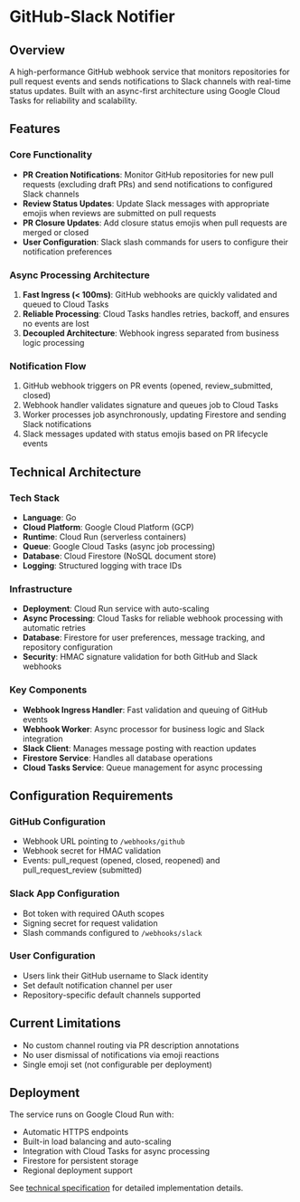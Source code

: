 # GitHub-Slack Notifier

## Overview

A high-performance GitHub webhook service that monitors repositories for pull request events and sends notifications to Slack channels with real-time status updates. Built with an async-first architecture using Google Cloud Tasks for reliability and scalability.

## Features

### Core Functionality

- **PR Creation Notifications**: Monitor GitHub repositories for new pull requests (excluding draft PRs) and send notifications to configured Slack channels
- **Review Status Updates**: Update Slack messages with appropriate emojis when reviews are submitted on pull requests
- **PR Closure Updates**: Add closure status emojis when pull requests are merged or closed
- **User Configuration**: Slack slash commands for users to configure their notification preferences

### Async Processing Architecture

1. **Fast Ingress (< 100ms)**: GitHub webhooks are quickly validated and queued to Cloud Tasks
2. **Reliable Processing**: Cloud Tasks handles retries, backoff, and ensures no events are lost
3. **Decoupled Architecture**: Webhook ingress separated from business logic processing

### Notification Flow

1. GitHub webhook triggers on PR events (opened, review_submitted, closed)
2. Webhook handler validates signature and queues job to Cloud Tasks
3. Worker processes job asynchronously, updating Firestore and sending Slack notifications
4. Slack messages updated with status emojis based on PR lifecycle events

## Technical Architecture

### Tech Stack

- **Language**: Go
- **Cloud Platform**: Google Cloud Platform (GCP)
- **Runtime**: Cloud Run (serverless containers)
- **Queue**: Google Cloud Tasks (async job processing)
- **Database**: Cloud Firestore (NoSQL document store)
- **Logging**: Structured logging with trace IDs

### Infrastructure

- **Deployment**: Cloud Run service with auto-scaling
- **Async Processing**: Cloud Tasks for reliable webhook processing with automatic retries
- **Database**: Firestore for user preferences, message tracking, and repository configuration
- **Security**: HMAC signature validation for both GitHub and Slack webhooks

### Key Components

- **Webhook Ingress Handler**: Fast validation and queuing of GitHub events
- **Webhook Worker**: Async processor for business logic and Slack integration
- **Slack Client**: Manages message posting with reaction updates
- **Firestore Service**: Handles all database operations
- **Cloud Tasks Service**: Queue management for async processing

## Configuration Requirements

### GitHub Configuration
- Webhook URL pointing to `/webhooks/github`
- Webhook secret for HMAC validation
- Events: pull_request (opened, closed, reopened) and pull_request_review (submitted)

### Slack App Configuration
- Bot token with required OAuth scopes
- Signing secret for request validation
- Slash commands configured to `/webhooks/slack`

### User Configuration
- Users link their GitHub username to Slack identity
- Set default notification channel per user
- Repository-specific default channels supported

## Current Limitations

- No custom channel routing via PR description annotations
- No user dismissal of notifications via emoji reactions
- Single emoji set (not configurable per deployment)

## Deployment

The service runs on Google Cloud Run with:
- Automatic HTTPS endpoints
- Built-in load balancing and auto-scaling
- Integration with Cloud Tasks for async processing
- Firestore for persistent storage
- Regional deployment support

See [technical specification](technical-spec.md) for detailed implementation details.